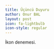 ```yaml
---
title: Üçüncü Duyuru
author: Onur BAL
layout: post
icon: fa-lightbulb
icon-style: regular
---
```

İkon denemesi.

<span class="image left"><img src="{{ 'assets/images/pic03.jpg' | relative_url }}" alt="" /></span>
